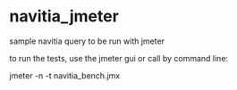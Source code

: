 # navitia_jmeter
sample navitia query to be run with jmeter

to run the tests, use the jmeter gui or call by command line:

jmeter -n -t navitia_bench.jmx
